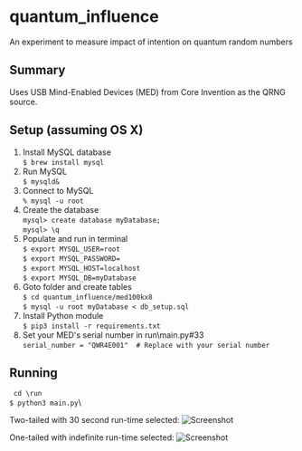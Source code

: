 # quantum_influence
An experiment to measure impact of intention on quantum random numbers

## Summary

Uses USB Mind-Enabled Devices (MED) from Core Invention as the QRNG source.

## Setup (assuming OS X)

1. Install MySQL database\
    ```$ brew install mysql```
1. Run MySQL\
    ```$ mysqld&```
1. Connect to MySQL\
    ```% mysql -u root```
1. Create the database\
    ```mysql> create database myDatabase;```\
    ```mysql> \q```
1. Populate and run in terminal\
    ```$ export MYSQL_USER=root```\
    ```$ export MYSQL_PASSWORD=```\
    ```$ export MYSQL_HOST=localhost```\
    ```$ export MYSQL_DB=myDatabase```
1. Goto folder and create tables\
    ```$ cd quantum_influence/med100kx8```\
    ```$ mysql -u root myDatabase < db_setup.sql```
1. Install Python module\
    ```$ pip3 install -r requirements.txt```
1. Set your MED's serial number in run\main.py#33\
    ```serial_number = "QWR4E001"  # Replace with your serial number```

## Running
``` cd \run```\
```$ python3 main.py```\

Two-tailed with 30 second run-time selected:
![Screenshot](screenshot1.png)

One-tailed with indefinite run-time selected:
![Screenshot](screenshot2.png)